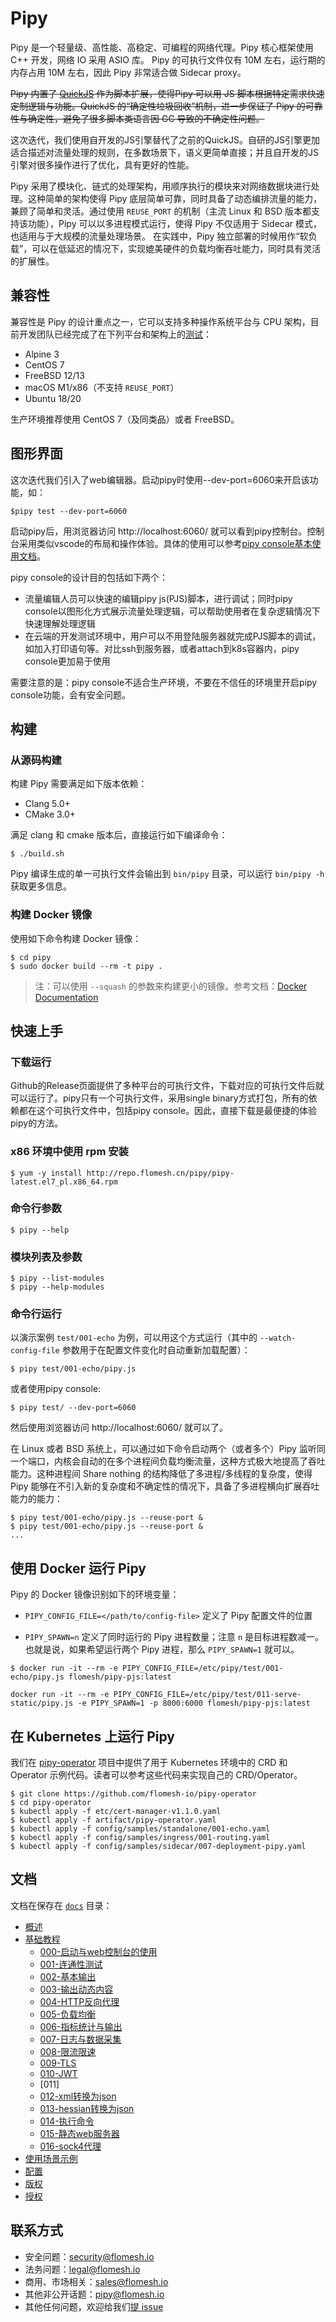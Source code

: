 # Pipy

Pipy 是一个轻量级、高性能、高稳定、可编程的网络代理。Pipy 核心框架使用 C++ 开发，网络 IO 采用 ASIO 库。
Pipy 的可执行文件仅有 10M 左右，运行期的内存占用 10M 左右，因此 Pipy 非常适合做 Sidecar proxy。

~~Pipy 内置了 [QuickJS](https://github.com/bellard/quickjs) 作为脚本扩展，使得Pipy 可以用 JS 脚本根据特定需求快速定制逻辑与功能。QuickJS 的“确定性垃圾回收”机制，进一步保证了 Pipy 的可靠性与确定性，避免了很多脚本类语言因 GC 导致的不确定性问题。~~

这次迭代，我们使用自开发的JS引擎替代了之前的QuickJS。自研的JS引擎更加适合描述对流量处理的规则，在多数场景下，语义更简单直接；并且自开发的JS引擎对很多操作进行了优化，具有更好的性能。

Pipy 采用了模块化、链式的处理架构，用顺序执行的模块来对网络数据块进行处理。这种简单的架构使得 Pipy 底层简单可靠，同时具备了动态编排流量的能力，兼顾了简单和灵活。通过使用 `REUSE_PORT` 的机制（主流 Linux 和 BSD
版本都支持该功能），Pipy 可以以多进程模式运行，使得 Pipy 不仅适用于 Sidecar 模式，也适用与于大规模的流量处理场景。
在实践中，Pipy 独立部署的时候用作“软负载”，可以在低延迟的情况下，实现媲美硬件的负载均衡吞吐能力，同时具有灵活的扩展性。

## 兼容性

兼容性是 Pipy 的设计重点之一，它可以支持多种操作系统平台与 CPU 架构，目前开发团队已经完成了在下列平台和架构上的[测试](doc-fix/test)：

* Alpine 3
* CentOS 7
* FreeBSD 12/13
* macOS M1/x86（不支持 `REUSE_PORT`）
* Ubuntu 18/20

生产环境推荐使用 CentOS 7（及同类品）或者 FreeBSD。

## 图形界面

这次迭代我们引入了web编辑器。启动pipy时使用--dev-port=6060来开启该功能，如：

~~~~
$pipy test --dev-port=6060
~~~~

启动pipy后，用浏览器访问 http://localhost:6060/ 就可以看到pipy控制台。控制台采用类似vscode的布局和操作体验。具体的使用可以参考[pipy console基本使用文档](docs/pipy-console-intro_zh.md)。

pipy console的设计目的包括如下两个：
* 流量编辑人员可以快速的编辑pipy js(PJS)脚本，进行调试；同时pipy console以图形化方式展示流量处理逻辑，可以帮助使用者在复杂逻辑情况下快速理解处理逻辑
* 在云端的开发测试环境中，用户可以不用登陆服务器就完成PJS脚本的调试，如加入打印语句等。对比ssh到服务器，或者attach到k8s容器内，pipy console更加易于使用

需要注意的是：pipy console不适合生产环境，不要在不信任的环境里开启pipy console功能，会有安全问题。

## 构建

### 从源码构建

构建 Pipy 需要满足如下版本依赖：

* Clang 5.0+
* CMake 3.0+

满足 clang 和 cmake 版本后，直接运行如下编译命令：

```command
$ ./build.sh
```

Pipy 编译生成的单一可执行文件会输出到 `bin/pipy` 目录，可以运行 `bin/pipy -h` 获取更多信息。

### 构建 Docker 镜像

使用如下命令构建 Docker 镜像：

```command
$ cd pipy
$ sudo docker build --rm -t pipy .
```

> 注：可以使用 `--squash` 的参数来构建更小的镜像。参考文档：[Docker Documentation](https://docs.docker.com/engine/reference/commandline/image_build/)

## 快速上手

### 下载运行

Github的Release页面提供了多种平台的可执行文件，下载对应的可执行文件后就可以运行了。pipy只有一个可执行文件，采用single binary方式打包，所有的依赖都在这个可执行文件中，包括pipy console。因此，直接下载是最便捷的体验pipy的方法。

### x86 环境中使用 rpm 安装

```command
$ yum -y install http://repo.flomesh.cn/pipy/pipy-latest.el7_pl.x86_64.rpm
```

### 命令行参数

```command
$ pipy --help
```

### 模块列表及参数

```command
$ pipy --list-modules
$ pipy --help-modules
```

### 命令行运行

以演示案例 `test/001-echo` 为例，可以用这个方式运行（其中的 `--watch-config-file` 参数用于在配置文件变化时自动重新加载配置）：

```command
$ pipy test/001-echo/pipy.js
```

或者使用pipy console:
```command
$ pipy test/ --dev-port=6060
```
然后使用浏览器访问 http://localhost:6060/ 就可以了。

在 Linux 或者 BSD 系统上，可以通过如下命令启动两个（或者多个）Pipy 监听同一个端口，内核会自动的在多个进程间负载均衡流量，这种方式极大地提高了吞吐能力。这种进程间 Share nothing 的结构降低了多进程/多线程的复杂度，使得 Pipy 能够在不引入新的复杂度和不确定性的情况下，具备了多进程横向扩展吞吐能力的能力：

```command
$ pipy test/001-echo/pipy.js --reuse-port &
$ pipy test/001-echo/pipy.js --reuse-port &
...
```

## 使用 Docker 运行 Pipy

Pipy 的 Docker 镜像识别如下的环境变量：

* `PIPY_CONFIG_FILE=</path/to/config-file>` 定义了 Pipy 配置文件的位置

* `PIPY_SPAWN=n` 定义了同时运行的 Pipy 进程数量；注意 `n` 是目标进程数减一。也就是说，如果希望运行两个 Pipy 进程，那么 `PIPY_SPAWN=1` 就可以。

```command
$ docker run -it --rm -e PIPY_CONFIG_FILE=/etc/pipy/test/001-echo/pipy.js flomesh/pipy-pjs:latest
```

```command
docker run -it --rm -e PIPY_CONFIG_FILE=/etc/pipy/test/011-serve-static/pipy.js -e PIPY_SPAWN=1 -p 8000:6000 flomesh/pipy-pjs:latest
```

## 在 Kubernetes 上运行 Pipy

我们在 [pipy-operator](https://github.com/flomesh-io/pipy-operator) 项目中提供了用于 Kubernetes 环境中的 CRD 和 Operator 示例代码。读者可以参考这些代码来实现自己的 CRD/Operator。

```command
$ git clone https://github.com/flomesh-io/pipy-operator
$ cd pipy-operator
$ kubectl apply -f etc/cert-manager-v1.1.0.yaml
$ kubectl apply -f artifact/pipy-operator.yaml
$ kubectl apply -f config/samples/standalone/001-echo.yaml
$ kubectl apply -f config/samples/ingress/001-routing.yaml
$ kubectl apply -f config/samples/sidecar/007-deployment-pipy.yaml
```

## 文档

文档在保存在 [`docs`](docs) 目录：

* [概述](docs/overview_zh.md)
* [基础教程](docs/tutor_zh.md)
    * [000-启动与web控制台的使用](docs/pipy-console-intro_zh.md)
    * [001-连通性测试](docs/tutor-001-echo_zh.md)
    * [002-基本输出](docs/tutor-002-hello_zh.md)
    * [003-输出动态内容](docs/tutor-003-hello-ip_zh.md)
    * [004-HTTP反向代理](docs/tutor-004-http-proxy_zh.md)
    * [005-负载均衡](docs/tutor-005-load-balancing_zh.md)
    * [006-指标统计与输出](docs/tutor-006-metrics_zh.md)
    * [007-日志与数据采集](docs/tutor-007-logging_zh.md)
    * [008-限流限速](docs/tutor-008-throttle_zh.md)
    * [009-TLS](docs/tutor-009-tls_zh.md)
    * [010-JWT](docs/tutor-010-jwt_zh.md)
    * [011]
    * [012-xml转换为json](docs/tutor-012-xml2json_zh.md)
    * [013-hessian转换为json](docs/tutor-013-hessian2json_zh.md)
    * [014-执行命令](docs/tutor-014-exec_zh.md)
    * [015-静态web服务器](docs/tutor-015-http-static-server_zh.md)
    * [016-sock4代理](docs/tutor-016-socks4-proxy_zh.md)
* [使用场景示例](docs/scenarios_zh.md)
* [配置](docs/configuration_zh.md)
* [版权](COPYRIGHT)
* [授权](LICENCE)

## 联系方式

* 安全问题：security@flomesh.io
* 法务问题：legal@flomesh.io
* 商用、市场相关：sales@flomesh.io
* 其他非公开话题：pipy@flomesh.io
* 其他任何问题，欢迎给我们[提 issue](https://github.com/flomesh-io/pipy/issues)
